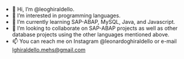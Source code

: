 - 👋 Hi, I’m @leoghiraldello.
- 👀 I’m interested in programming languages.
- 🌱 I’m currently learning SAP-ABAP, MySQL, Java, and Javascript.
- 💞️ I’m looking to collaborate on SAP-ABAP projects as well as other database projects using the other languages mentioned above. 
- 📫 You can reach me on Instagram @leonardoghiraldello or e-mail lghiraldello.mehs@gmail.com

<!---
leoghiraldello/leoghiraldello is a ✨ special ✨ repository because its `README.md` (this file) appears on your GitHub profile.
You can click the Preview link to take a look at your changes.
--->
